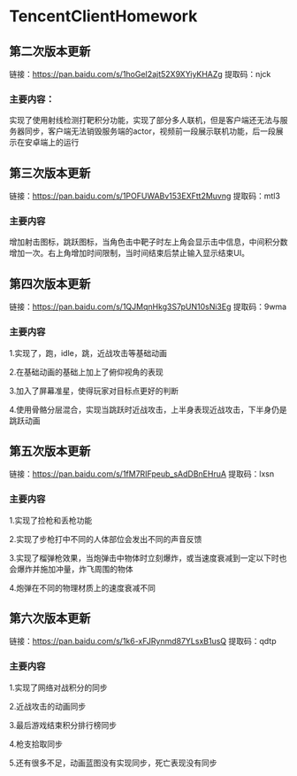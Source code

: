 # TencentClientHomework

## 第二次版本更新

链接：https://pan.baidu.com/s/1hoGeI2ajt52X9XYiyKHAZg 
提取码：njck 

### 主要内容：

实现了使用射线检测打靶积分功能，实现了部分多人联机，但是客户端还无法与服务器同步，客户端无法销毁服务端的actor，视频前一段展示联机功能，后一段展示在安卓端上的运行

## 第三次版本更新

链接：https://pan.baidu.com/s/1POFUWABv153EXFtt2Muvng 
提取码：mtl3 

### 主要内容

增加射击图标，跳跃图标，当角色击中靶子时左上角会显示击中信息，中间积分数增加一次。右上角增加时间限制，当时间结束后禁止输入显示结束UI。

## 第四次版本更新

链接：https://pan.baidu.com/s/1QJMqnHkg3S7pUN10sNi3Eg 
提取码：9wma 

### 主要内容

1.实现了，跑，idle，跳，近战攻击等基础动画

2.在基础动画的基础上加上了俯仰视角的表现

3.加入了屏幕准星，使得玩家对目标点更好的判断

4.使用骨骼分层混合，实现当跳跃时近战攻击，上半身表现近战攻击，下半身仍是跳跃动画

## 第五次版本更新

链接：https://pan.baidu.com/s/1fM7RIFpeub_sAdDBnEHruA 
提取码：lxsn 

### 主要内容

1.实现了捡枪和丢枪功能

2.实现了步枪打中不同的人体部位会发出不同的声音反馈

3.实现了榴弹枪效果，当炮弹击中物体时立刻爆炸，或当速度衰减到一定以下时也会爆炸并施加冲量，炸飞周围的物体

4.炮弹在不同的物理材质上的速度衰减不同

## 第六次版本更新

链接：https://pan.baidu.com/s/1k6-xFJRynmd87YLsxB1usQ 
提取码：qdtp 

### 主要内容

1.实现了网络对战积分的同步

2.近战攻击的动画同步

3.最后游戏结束积分排行榜同步

4.枪支拾取同步

5.还有很多不足，动画蓝图没有实现同步，死亡表现没有同步